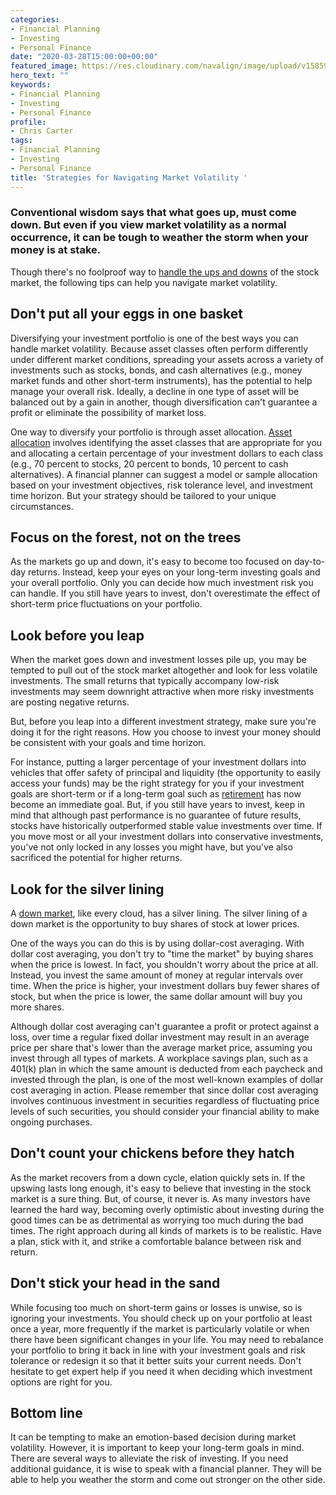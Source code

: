 ```yaml
---
categories:
- Financial Planning
- Investing
- Personal Finance
date: "2020-03-28T15:00:00+00:00"
featured_image: https://res.cloudinary.com/navalign/image/upload/v1585932034/10eb68dc-b6e5-4d8c-9109-c5373d5bd90b_qznxxz.jpg
hero_text: ""
keywords:
- Financial Planning
- Investing
- Personal Finance
profile:
- Chris Carter
tags:
- Financial Planning
- Investing
- Personal Finance
title: 'Strategies for Navigating Market Volatility '
---
```

### Conventional wisdom says that what goes up, must come down. But even if you view market volatility as a normal occurrence, it can be tough to weather the storm when your money is at stake.

Though there's no foolproof way to [handle the ups and downs](https://navalign.com/updates/beware-of-emotions-affecting-your-money-decisions/) of the stock market, the following tips can help you navigate market volatility.

## Don't put all your eggs in one basket

Diversifying your investment portfolio is one of the best ways you can handle market volatility. Because asset classes often perform differently under different market conditions, spreading your assets across a variety of investments such as stocks, bonds, and cash alternatives (e.g., money market funds and other short-term instruments), has the potential to help manage your overall risk. Ideally, a decline in one type of asset will be balanced out by a gain in another, though diversification can't guarantee a profit or eliminate the possibility of market loss.

One way to diversify your portfolio is through asset allocation. [Asset allocation](https://navalign.com/what-we-do/fiduciary-investment-services/) involves identifying the asset classes that are appropriate for you and allocating a certain percentage of your investment dollars to each class (e.g., 70 percent to stocks, 20 percent to bonds, 10 percent to cash alternatives). A financial planner can suggest a model or sample allocation based on your investment objectives, risk tolerance level, and investment time horizon. But your strategy should be tailored to your unique circumstances.

## Focus on the forest, not on the trees

As the markets go up and down, it's easy to become too focused on day-to-day returns. Instead, keep your eyes on your long-term investing goals and your overall portfolio. Only you can decide how much investment risk you can handle. If you still have years to invest, don't overestimate the effect of short-term price fluctuations on your portfolio.

## Look before you leap

When the market goes down and investment losses pile up, you may be tempted to pull out of the stock market altogether and look for less volatile investments. The small returns that typically accompany low-risk investments may seem downright attractive when more risky investments are posting negative returns.

But, before you leap into a different investment strategy, make sure you're doing it for the right reasons. How you choose to invest your money should be consistent with your goals and time horizon.

For instance, putting a larger percentage of your investment dollars into vehicles that offer safety of principal and liquidity (the opportunity to easily access your funds) may be the right strategy for you if your investment goals are short-term or if a long-term goal such as [retirement](https://navalign.com/updates/traditional-vs-roth-ira-which-one-is-right-for-you/) has now become an immediate goal. But, if you still have years to invest, keep in mind that although past performance is no guarantee of future results, stocks have historically outperformed stable value investments over time. If you move most or all your investment dollars into conservative investments, you've not only locked in any losses you might have, but you've also sacrificed the potential for higher returns.

## Look for the silver lining

A [down market](https://navalign.com/updates/video-how-to-take-withdrawals-from-investment-in-a-down-market/), like every cloud, has a silver lining. The silver lining of a down market is the opportunity to buy shares of stock at lower prices.

One of the ways you can do this is by using dollar-cost averaging. With dollar cost averaging, you don't try to "time the market" by buying shares when the price is lowest. In fact, you shouldn't worry about the price at all. Instead, you invest the same amount of money at regular intervals over time. When the price is higher, your investment dollars buy fewer shares of stock, but when the price is lower, the same dollar amount will buy you more shares.

Although dollar cost averaging can't guarantee a profit or protect against a loss, over time a regular fixed dollar investment may result in an average price per share that's lower than the average market price, assuming you invest through all types of markets. A workplace savings plan, such as a 401(k) plan in which the same amount is deducted from each paycheck and invested through the plan, is one of the most well-known examples of dollar cost averaging in action. Please remember that since dollar cost averaging involves continuous investment in securities regardless of fluctuating price levels of such securities, you should consider your financial ability to make ongoing purchases.

## Don't count your chickens before they hatch

As the market recovers from a down cycle, elation quickly sets in. If the upswing lasts long enough, it's easy to believe that investing in the stock market is a sure thing. But, of course, it never is. As many investors have learned the hard way, becoming overly optimistic about investing during the good times can be as detrimental as worrying too much during the bad times. The right approach during all kinds of markets is to be realistic. Have a plan, stick with it, and strike a comfortable balance between risk and return.

## Don't stick your head in the sand

While focusing too much on short-term gains or losses is unwise, so is ignoring your investments. You should check up on your portfolio at least once a year, more frequently if the market is particularly volatile or when there have been significant changes in your life. You may need to rebalance your portfolio to bring it back in line with your investment goals and risk tolerance or redesign it so that it better suits your current needs. Don't hesitate to get expert help if you need it when deciding which investment options are right for you.

## Bottom line

It can be tempting to make an emotion-based decision during market volatility. However, it is important to keep your long-term goals in mind. There are several ways to alleviate the risk of investing. If you need additional guidance, it is wise to speak with a financial planner. They will be able to help you weather the storm and come out stronger on the other side.